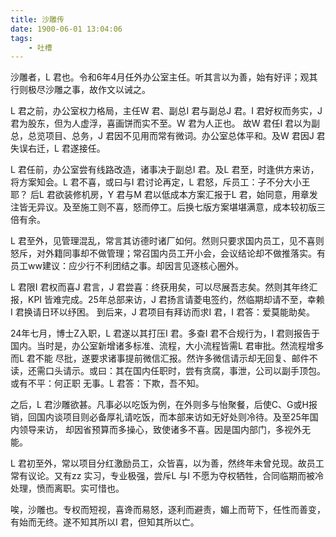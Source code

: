 ```yaml
---
title: 沙雕传
date: 1900-06-01 13:04:06
tags:
    - 吐槽
---
```


沙雕者，L 君也。令和6年4月任外办公室主任。听其言以为善，始有好评；观其行则极尽沙雕之事，故作文以诫之。
<!-- more -->

L 君之前，办公室权力格局，主任W 君、副总I 君与副总J 君。I 君好权而务实，J 君为股东，但为人虚浮，喜画饼而实不至。W 君为人正也。
故W 君任I 君以为副总，总览项目、总务，J 君因不见用而常有微词。办公室总体平和。及W 君因J 君失误右迁，L 君遂接任。  

L 君任前，办公室尝有线路改造，诸事决于副总I 君。及L 君至，时逢供方来访，将方案知会。L 君不喜，或曰与I 君讨论再定，L 君怒，斥员工：子不分大小王耶？
后L 君欲装修机房，Y 君与M 君以低成本方案汇报于L 君，始同意，用章发注皆无异议。及至施工则不喜，怒而停工。后换七版方案堪堪满意，成本较初版三倍有余。  

L 君至外，见管理混乱，常言其访德时诸厂如何。然则只要求国内员工，见不喜则怒斥，对外籍同事却不做管理；常召国内员工开小会，会议结论却不做推落实。有员工ww建议：应少行不利团结之事。却因言见逐核心圈外。  

L 君限I 君权而喜J 君言，J 君尝喜：终获用矣，可以尽展吾志矣。然则其年终汇报，KPI 皆难完成。25年总部来访，J 君扬言请菱电签约，然临期却请不至，幸赖I 君换请日环以纾困。
到后来，J 君项目有拜访而求I 君，I 君答：爱莫能助矣。 

24年七月，博士Z入职，L 君遂以其打压I 君。多查I 君不合规行为，I 君则报告于国内。当时是，办公室新增诸多标准、流程，大小流程皆需L 君审批。然流程增多而L 君不能
尽批，遂要求诸事提前微信汇报。然许多微信请示却无回复、邮件不读，还需口头请示。或曰：其在国内任职时，尝有贪腐，事泄，公司以副手顶包。或有不平：何正职
无事。L 君答：下欺，吾不知。  

之后，L 君沙雕欲甚。凡事必以吃饭为例，在外则多与怡聚餐，后使C、G或H报销，回国内谈项目则必备厚礼请吃饭，而本部来访如无好处则冷待。及至25年国内领导来访，
却因省预算而多操心，致使诸多不喜。因是国内部门，多视外无能。

L 君初至外，常以项目分红激励员工，众皆喜，以为善，然终年未曾兑现。故员工常有议论。又有zz 实习，专业极强，尝斥L 与I 不愿为夺权牺牲，合同临期而被冷处理，愤而离职。实可惜也。  

唉，沙雕也。专权而短视，喜谗而易怒，逐利而避责，媚上而苛下，任性而善变，有始而无终。遂不知其所以I 君，但知其所以亡。